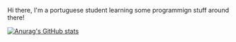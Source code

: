 Hi there, I'm a portuguese student learning some programmign stuff around there!

[![Anurag's GitHub stats](https://github-readme-stats.vercel.app/api?username=Galvei4&show_icons=true&theme=radical)](https://github.com/anuraghazra/github-readme-stats)

